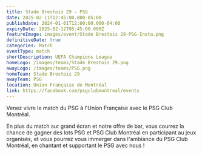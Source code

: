 ```yaml
---
title: Stade Brestois 29 - PSG
date: 2025-02-11T12:45:00.000-05:00
publishdate: 2024-01-01T12:00:00.000-04:00
expiryDate: 2025-02-12T05:45:00.000Z
featureImage: images/event/Stade Brestois 29-PSG-Insta.png
definitiveDate: true
categories: Match
eventType: match
shortDescription: UEFA Champions League
homeLogo: /images/teams/Stade Brestois 29.png
awayLogo: /images/teams/PSG.png
homeTeam: Stade Brestois 29
awayTeam: PSG
location: Union Française de Montréal
link: https://facebook.com/psgclubmontreal/events
---
```


Venez vivre le match du PSG à l'Union Française avec le PSG Club Montréal.

En plus du match sur grand écran et notre offre de bar, vous courrez la chance de gagner des lots PSG et PSG Club Montréal en participant au jeux organisés, et vous pourrez vous immerger dans l'ambiance du PSG Club Montréal, en chantant et supportant le PSG avec nous !
